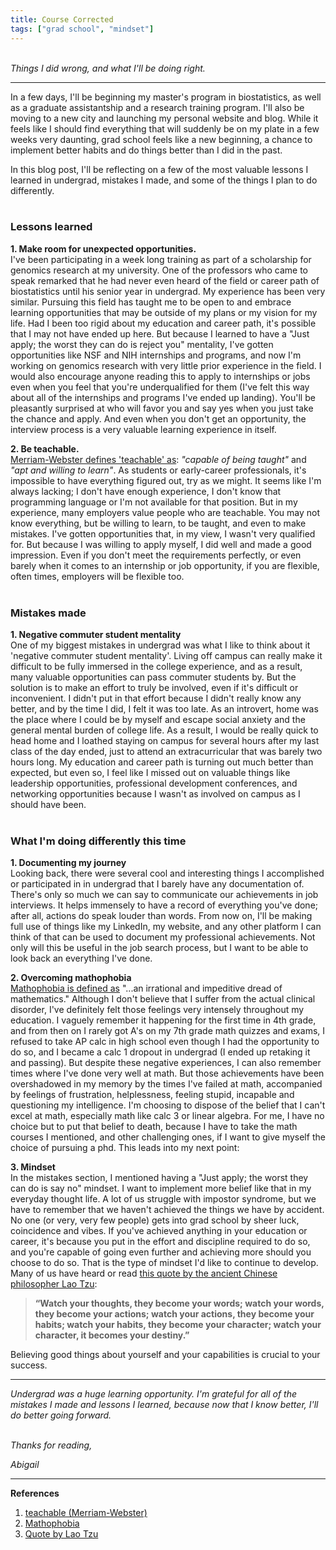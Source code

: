 ```yaml
---
title: Course Corrected
tags: ["grad school", "mindset"]
---
```


<br>_Things I did wrong, and what I'll be doing right._ <br>

--- 

In a few days, I'll be beginning my master's program in biostatistics, as well as a graduate assistantship and a research training program. I'll also be moving to a new city and launching my personal website and blog. While it feels like I should find everything that will suddenly be on my plate in a few weeks very daunting, grad school feels like a new beginning, a chance to implement better habits and do things better than I did in the past.

In this blog post, I'll be reflecting on a few of the most valuable lessons I learned in undergrad, mistakes I made, and some of the things I plan to do differently. <br><br>

### Lessons learned
**1. Make room for unexpected opportunities.** <br>
I've been participating in a week long training as part of a scholarship for genomics research at my university. One of the professors who came to speak remarked that he had never even heard of the field or career path of biostatistics until his senior year in undergrad. My experience has been very similar. 
Pursuing this field has taught me to be open to and embrace learning opportunities that may be outside of my plans or my vision for my life. Had I been too rigid about my education and career path, it's possible that I may not have ended up here. But because I learned to have a "Just apply; the worst they can do is reject you" mentality, I've gotten opportunities like NSF and NIH internships and programs, and now I'm working on genomics research with very little prior experience in the field. 
I would also encourage anyone reading this to apply to internships or jobs even when you feel that you're underqualified for them (I've felt this way about all of the internships and programs I've ended up landing). You'll be pleasantly surprised at who will favor you and say yes when you just take the chance and apply. And even when you don't get an opportunity, the interview process is a very valuable learning experience in itself.


**2. Be teachable.** <br>
[Merriam-Webster defines 'teachable' as](https://www.merriam-webster.com/dictionary/teachable): _"capable of being taught"_ and _"apt and willing to learn"_. As students or early-career professionals, it's impossible to have everything figured out, try as we might. It seems like I'm always lacking; I don't have enough experience, I don't know that programming language or I'm not available for that position. But in my experience, many employers value people who are teachable. You may not know everything, but be willing to learn, to be taught, and even to make mistakes. I've gotten opportunities that, in my view, I wasn't very qualified for. But because I was willing to apply myself, I did well and made a good impression.
Even if you don't meet the requirements perfectly, or even barely when it comes to an internship or job opportunity, if you are flexible, often times, employers will be flexible too. <br><br>

### Mistakes made
**1. Negative commuter student mentality** <br>
One of my biggest mistakes in undergrad was what I like to think about it 'negative commuter student mentality'. Living off campus can really make it difficult to be fully immersed in the college experience, and as a result, many valuable opportunities can pass commuter students by. But the solution is to make an effort to truly be involved, even if it's difficult or inconvenient. I didn't put in that effort because I didn't really know any better, and by the time I did, I felt it was too late. As an introvert, home was the place where I could be by myself and escape social anxiety and the general mental burden of college life. As a result, I would be really quick to head home and I loathed staying on campus for several hours after my last class of the day ended, just to attend an extracurricular that was barely two hours long. My education and career path is turning out much better than expected, but even so, I feel like I missed out on valuable things like leadership opportunities, professional development conferences, and networking opportunities because I wasn't as involved on campus as I should have been. <br><br>

### What I'm doing differently this time

**1. Documenting my journey** <br>
Looking back, there were several cool and interesting things I accomplished or participated in in undergrad that I barely have any documentation of. There's only so much we can say to communicate our achievements in job interviews. It helps immensely to have a record of everything you've done; after all, actions do speak louder than words.
From now on, I'll be making full use of things like my LinkedIn, my website, and any other platform I can think of that can be used to document my professional achievements. Not only will this be useful in the job search process, but I want to be able to look back an everything I've done.

**2. Overcoming mathophobia** <br>
[Mathophobia is defined as](https://eric.ed.gov/?id=EJ091232) "...an irrational and impeditive dread of mathematics." Although I don't believe that I suffer from the actual clinical disorder, I've definitely felt those feelings very intensely throughout my education. I vaguely remember it happening for the first time in 4th grade, and from then on I rarely got A's on my 7th grade math quizzes and exams, I refused to take AP calc in high school even though I had the opportunity to do so, and I became a calc 1 dropout in undergrad (I ended up retaking it and passing). But despite these negative experiences, I can also remember times where I've done very well at math. But those achievements have been overshadowed in my memory by the times I've failed at math, accompanied by feelings of frustration, helplessness, feeling stupid, incapable and questioning my intelligence.
I'm choosing to dispose of the belief that I can't excel at math, especially math like calc 3 or linear algebra. For me, I have no choice but to put that belief to death, because I have to take the math courses I mentioned, and other challenging ones, if I want to give myself the choice of pursuing a phd. This leads into my next point:


**3. Mindset** <br>
In the mistakes section, I mentioned having a "Just apply; the worst they can do is say no" mindset. I want to implement more belief like that in my everyday thought life. A lot of us struggle with impostor syndrome, but we have to remember that we haven't achieved the things we have by accident. No one (or very, very few people) gets into grad school by sheer luck, coincidence and vibes. If you've achieved anything in your education or career, it's because you put in the effort and discipline required to do so, and you're capable of going even further and achieving more should you choose to do so.
That is the type of mindset I'd like to continue to develop. Many of us have heard or read [this quote by the ancient Chinese philosopher Lao Tzu](https://www.goodreads.com/quotes/8203490-watch-your-thoughts-they-become-your-words-watch-your-words): 
> **“Watch your thoughts, they become your words; watch your words, they become your actions; watch your actions, they become your habits; watch your habits, they become your character; watch your character, it becomes your destiny.”**

Believing good things about yourself and your capabilities is crucial to your success. 

***

_Undergrad was a huge learning opportunity. I'm grateful for all of the mistakes I made and lessons I learned, because now that I know better, I'll do better going forward._

<br>_Thanks for reading,_

_Abigail_ 

***

**References** 
1. [teachable (Merriam-Webster)](https://www.merriam-webster.com/dictionary/teachable) <br>
2. [Mathophobia](https://eric.ed.gov/?id=EJ091232) <br>
3. [Quote by Lao Tzu](https://www.goodreads.com/quotes/8203490-watch-your-thoughts-they-become-your-words-watch-your-words) <br><br>

